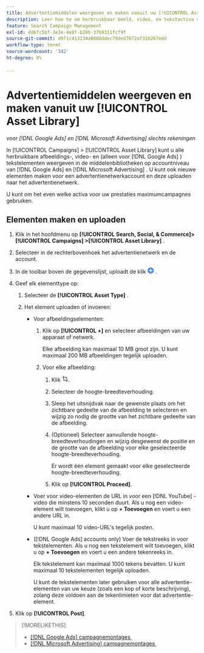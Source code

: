 ```yaml
---
title: Advertentiemiddelen weergeven en maken vanuit uw [!UICONTROL Asset Library]
description: Leer hoe te om herbruikbaar beeld, video, en tekstactiva voor uw  [!DNL Google Ads]  en  [!DNL Microsoft Advertising]  rekening-vlakke activabibliotheken te bekijken en tot stand te brengen.
feature: Search Campaign Management
exl-id: dd6fc5bf-3e3e-4e8f-b20b-37b9311fcf9f
source-git-commit: d0f1c413134a0868ddec79ded7672af316267edd
workflow-type: tm+mt
source-wordcount: '342'
ht-degree: 0%

---
```


# Advertentiemiddelen weergeven en maken vanuit uw [!UICONTROL Asset Library]

*voor [!DNL Google Ads] en [!DNL Microsoft Advertising] slechts rekeningen*

In [!UICONTROL Campaigns] > [!UICONTROL Asset Library] kunt u alle herbruikbare afbeeldings-, video- en (alleen voor [!DNL Google Ads] ) tekstelementen weergeven in de middelenbibliotheken op accountniveau van [!DNL Google Ads] en [!DNL Microsoft Advertising] . U kunt ook nieuwe elementen maken voor een advertentienetwerkaccount en deze uploaden naar het advertentienetwerk.

U kunt om het even welke activa voor uw prestaties maximumcampagnes gebruiken.

## Elementen maken en uploaden

1. Klik in het hoofdmenu op **[!UICONTROL Search, Social, & Commerce]> [!UICONTROL Campaigns] >[!UICONTROL Asset Library]** .

1. Selecteer in de rechterbovenhoek het advertentienetwerk en de account.

1. In de toolbar boven de gegevenslijst, uploadt de klik ![&#128279;](/help/search-social-commerce/assets/add.png " ") .

1. Geef elk elementtype op:

   1. Selecteer de **[!UICONTROL Asset Type]** .

   1. Het element uploaden of invoeren:

      * Voor afbeeldingselementen:

         1. Klik op **[!UICONTROL +]** en selecteer afbeeldingen van uw apparaat of netwerk.

            Elke afbeelding kan maximaal 10 MB groot zijn. U kunt maximaal 200 MB afbeeldingen tegelijk uploaden.

         1. Voor elke afbeelding:

            1. Klik ![&#128279;](/help/search-social-commerce/assets/crop.png " Uitsnijden 1&rbrace; Uitsnijden ").

            1. Selecteer de hoogte-breedteverhouding.

            1. Sleep het uitsnijdvak naar de gewenste plaats om het zichtbare gedeelte van de afbeelding te selecteren en wijzig zo nodig de grootte van het zichtbare gedeelte van de afbeelding.

            1. (Optioneel) Selecteer aanvullende hoogte-breedteverhoudingen en wijzig desgewenst de positie en de grootte van de afbeelding voor elke geselecteerde hoogte-breedteverhouding.

               Er wordt één element gemaakt voor elke geselecteerde hoogte-breedteverhouding.

            1. Klik op **[!UICONTROL Proceed]**.

      * Voer voor video-elementen de URL in voor een [!DNL YouTube] -video die minstens 10 seconden duurt. Als u nog een video-element wilt toevoegen, klikt u op **+ Toevoegen** en voert u een andere URL in.

        U kunt maximaal 10 video-URL&#39;s tegelijk posten.

      * ([!DNL Google Ads] accounts only) Voer de tekstreeks in voor tekstelementen. Als u nog een tekstelement wilt toevoegen, klikt u op **+ Toevoegen** en voert u een andere tekenreeks in.

        Elk tekstelement kan maximaal 1000 tekens bevatten. U kunt maximaal 10 tekstelementen tegelijk uploaden.

        U kunt de tekstelementen later gebruiken voor alle advertentie-elementen van uw keuze (zoals een kop of korte beschrijving), zolang deze voldoen aan de tekenlimieten voor dat advertentie-element.

1. Klik op **[!UICONTROL Post]**.

>[!MORELIKETHIS]
>
>* [[!DNL Google Ads]  campagnemontages &#x200B;](/help/search-social-commerce/campaign-management/campaigns/campaign-settings-google.md)
>* [[!DNL Microsoft Advertising]  campagnemontages &#x200B;](/help/search-social-commerce/campaign-management/campaigns/campaign-settings-microsoft.md)
